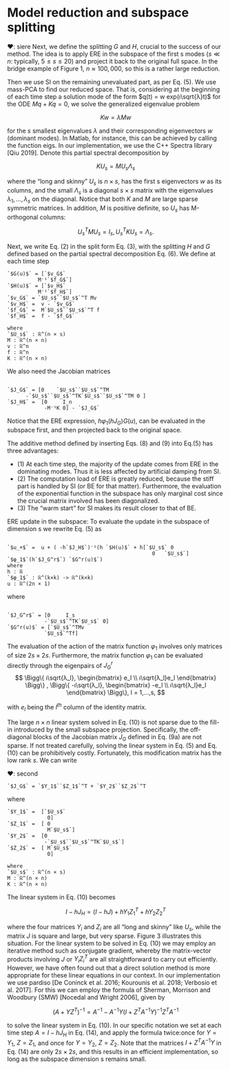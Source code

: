 # Model reduction and subspace splitting
❤: siere
Next, we define the splitting $G$ and $H$, crucial to the success of our method. The idea is to apply ERE in the subspace of the first s modes ($s ≪ n$: typically, $5 ≤ s ≤ 20$) and project it back to the original full space. In the bridge example of Figure 1, $n ≈ 100, 000$, so this is a rather large reduction.

Then we use SI on the remaining unevaluated part, as per Eq. (5). We use mass-PCA to find our reduced space. That is, considering at the beginning of each time step a solution mode of the form $q(t) = 
w exp(ı\sqrt{λ}t)$ for the ODE $M q  + K q = 0$, we solve the generalized eigenvalue problem

$$ K w = λ M w $$

for the $s$ smallest eigenvalues $λ$ and their corresponding eigenvectors $w$ (dominant modes). In Matlab, for instance, this can be achieved by calling the function eigs. In our implementation, we use the C++ Spectra library [Qiu 2019]. Denote this partial spectral decomposition by

$$K U_s =M U_s Λ_s$$

where the “long and skinny” $U_s$ is $n × s$, has the first s eigenvectors $w$ as its columns, and the small $Λ_s$ is a diagonal $s × s$ matrix with the eigenvalues $λ_1, ..., λ_s$ on the diagonal. Notice that both $K$ and $M$ are large sparse symmetric matrices. In addition, $M$ is positive definite, so $U_s$ has M-orthogonal columns:

$$U_s^T M U_s = I_s, U_s^T K U_s = Λ_s. $$

Next, we write Eq. (2) in the split form Eq. (3), with the splitting $H$ and $G$ defined based on the partial spectral decomposition Eq. (6). We define at each time step


``` iheartla
`$G(u)$` = [`$v_G$`
          M⁻¹`$f_G$`]
`$H(u)$` = [`$v_H$`
          M⁻¹`$f_H$`]
`$v_G$` = `$U_s$``$U_s$`^T Mv
`$v_H$` =  v - `$v_G$`
`$f_G$` =  M`$U_s$``$U_s$`^T f
`$f_H$` =  f - `$f_G$`

where 
`$U_s$` : ℝ^(n × s)
M : ℝ^(n × n)
v : ℝ^n
f : ℝ^n
K : ℝ^(n × n)
```


We also need the Jacobian matrices

``` iheartla
 
`$J_G$` = [0    `$U_s$``$U_s$`^TM
      -`$U_s$``$U_s$`^TK`$U_s$``$U_s$`^TM 0 ]
`$J_H$` =  [0     I_n
            -M⁻¹K 0] - `$J_G$` 

```

Notice that the ERE expression, $h φ_1(h J_G) G(u)$, can be evaluated in the subspace first, and then projected back to the original space.

The additive method defined by inserting Eqs. (8) and (9) into Eq.(5) has three advantages:

- (1) At each time step, the majority of the update comes from ERE in the dominating modes. Thus it is less affected by artificial damping from SI.
- (2) The computation load of ERE is greatly reduced, because the stiff part is handled by SI (or BE for that matter). Furthermore, the evaluation of the exponential function in the subspace has only marginal cost since the crucial matrix involved has been diagonalized.
- (3) The “warm start” for SI makes its result closer to that of BE.


ERE update in the subspace: To evaluate the update in the subspace of dimension s we rewrite Eq. (5) as
 
``` iheartla

`$u_+$` =  u + ( -h`$J_H$`)⁻¹(h `$H(u)$` + h[`$U_s$` 0
                                               0   `$U_s$`] `$φ_1$`(h`$J_G^r$`) `$G^r(u)$`)
where 
h : ℝ
`$φ_1$` : ℝ^(k×k) -> ℝ^(k×k)
u : ℝ^(2n × 1)
```


where
``` iheartla
 
`$J_G^r$` = [0     I_s
            -`$U_s$`^TK`$U_s$` 0]
`$G^r(u)$` = [`$U_s$`^TMv
            `$U_s$`^Tf]

```
 

The evaluation of the action of the matrix function $φ_1$ involves only matrices of size $2s × 2s$. Furthermore, the matrix function $φ_1$ can be evaluated directly through the eigenpairs of $J_G^r$
 $$ 
\Bigg\{ ı\sqrt{λ_l}, \begin{bmatrix} e_l \\ ı\sqrt{λ_l}e_l  \end{bmatrix}  \Bigg\} , 
\Bigg\{ -ı\sqrt{λ_l}, \begin{bmatrix} -e_l \\ ı\sqrt{λ_l}e_l  \end{bmatrix}  \Bigg\},
l = 1,...,s,
 $$
 

with $e_l$ being the $l^{th}$ column of the identity matrix.

The large $n×n$ linear system solved in Eq. (10) is not sparse due to the fill-in introduced by the small subspace projection. Specifically, the off-diagonal blocks of the Jacobian matrix $J_G$ defined in Eq. (9a) are not sparse. If not treated carefully, solving the linear system in Eq. (5) and Eq. (10) can be prohibitively costly. Fortunately, this modification matrix has the low rank $s$. We can write


❤: second
``` iheartla
`$J_G$` = `$Y_1$``$Z_1$`^T + `$Y_2$``$Z_2$`^T 
``` 
 
where 
``` iheartla
`$Y_1$` =  [`$U_s$`
             0]
`$Z_1$` =  [ 0
             M`$U_s$`] 
`$Y_2$` =  [0
            -`$U_s$``$U_s$`^TK`$U_s$`]
`$Z_2$` =  [ M`$U_s$`
             0] 

where 
`$U_s$` : ℝ^(n × s)
M : ℝ^(n × n) 
K : ℝ^(n × n)
``` 

The linear system in Eq. (10) becomes

$$ I−h J_H =(I−h J)+h Y_1 Z_1^T +h Y_2 Z_2^T $$

where the four matrices $Y_i$ and $Z_i$ are all “long and skinny” like $U_s$, while the matrix $J$ is square and large, but very sparse. Figure 3 illustrates this situation. For the linear system to be solved in Eq. (10) we may employ an iterative method such as conjugate gradient, whereby the matrix-vector products involving $J$ or $Y_iZ_i^T$ are all straightforward to carry out efficiently. However, we have often found out that a direct solution method is more appropriate for these linear equations in our context. In our implementation we use pardiso [De Coninck et al. 2016; Kourounis et al. 2018; Verbosio et al. 2017]. For this we can employ the formula of Sherman, Morrison and Woodbury (SMW) [Nocedal and Wright 2006], given by

$$ (A+YZ^T)^{−1} =A^{−1}−A^{−1}Y(I +Z^TA^{−1}Y)^{−1}Z^TA^{−1} $$

to solve the linear system in Eq. (10). In our specific notation we set at each time step $A = I − h J_H$ in Eq. (14), and apply the formula twice:once for $Y = Y_1$, $Z = Z_1$, and once for $Y = Y_2$, $Z = Z_2$. Note that the matrices $I + Z^T A^{−1}Y$ in Eq. (14) are only $2s × 2s$, and this results in an efficient implementation, so long as the subspace dimension s remains small.















